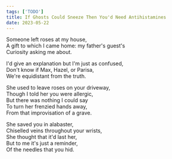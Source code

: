 ```yaml
---
tags: ['TODO']
title: If Ghosts Could Sneeze Then You'd Need Antihistamines
date: 2023-05-22
---
```


Someone left roses at my house,  
A gift to which I came home: my father's guest's  
Curiosity asking me about.

I'd give an explanation but I'm just as confused,  
Don't know if Max, Hazel, or Parisa,  
We're equidistant from the truth.

She used to leave roses on your driveway,  
Though I told her you were allergic,  
But there was nothing I could say  
To turn her frenzied hands away,  
From that improvisation of a grave.

She saved you in alabaster,  
Chiselled veins throughout your wrists,  
She thought that it'd last her,  
But to me it's just a reminder,  
Of the needles that you hid.
